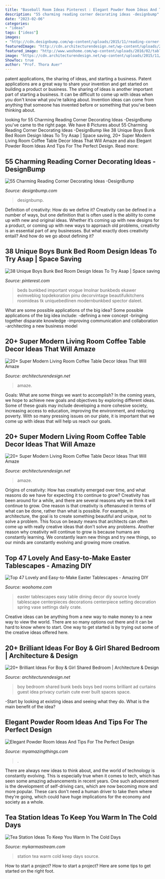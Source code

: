 ```yaml
---
title: "Baseball Room Ideas Pinterest : Elegant Powder Room Ideas And Tips For The Perfect Design"
description: "55 charming reading corner decorating ideas -designbump"
date: "2023-02-06"
categories:
- "ideas"
tags: ["ideas"]
images:
- "http://cdn.designbump.com/wp-content/uploads/2015/11/reading-corner-nook16.jpg"
featuredImage: "http://cdn.architecturendesign.net/wp-content/uploads/2015/05/AD-Shared-Bedroom-Boy-Girl-11.jpg"
featured_image: "http://www.woohome.com/wp-content/uploads/2016/02/tablescapes-for-easter-14.jpg"
image: "https://cdn.architecturendesign.net/wp-content/uploads/2015/11/AD-14-white-romantic-living-room-decor-1.jpg"
ShowToc: true
author: "Prof. Thora Auer"
---
```



patent applications, the sharing of ideas, and starting a business. Patent applications are a great way to share your invention and get started on building a product or business. The sharing of ideas is another important part of starting a business. It can be difficult to come up with ideas when you don't know what you're talking about. Invention ideas can come from anything that someone has invented before or something that you've been thinking about.

	

		
looking for 55 Charming Reading Corner Decorating Ideas -DesignBump you've came to the right page. We have 8 Pictures about 55 Charming Reading Corner Decorating Ideas -DesignBump like 38 Unique Boys Bunk Bed Room Design Ideas To Try Asap | Space saving, 20+ Super Modern Living Room Coffee Table Decor Ideas That Will Amaze and also Elegant Powder Room Ideas And Tips For The Perfect Design. Read more:
		
    
## 55 Charming Reading Corner Decorating Ideas -DesignBump

<img loading=lazy src="http://cdn.designbump.com/wp-content/uploads/2015/11/reading-corner-nook16.jpg" onerror="this.onerror=null;this.src='https://tse1.mm.bing.net/th?id=OIP.YM4eHyaZisHada0sFwrXkgHaLG&amp;pid=15.1';" alt="55 Charming Reading Corner Decorating Ideas -DesignBump">

_Source: designbump.com_

>designbump. 

	

Definition of creativity: How do we define it?
Creativity can be defined in a number of ways, but one definition that is often used is the ability to come up with new and original ideas. Whether it’s coming up with new designs for a product, or coming up with new ways to approach old problems, creativity is an essential part of any businesses. But what exactly does creativity entail? And how do we go about defining it?

    
## 38 Unique Boys Bunk Bed Room Design Ideas To Try Asap | Space Saving

<img loading=lazy src="https://i.pinimg.com/736x/2f/48/b5/2f48b5a90b93309e11b8834f1630eeba.jpg" onerror="this.onerror=null;this.src='https://tse4.mm.bing.net/th?id=OIP.7g-6gjgs4-A_8nL0jYZxggHaLH&amp;pid=15.1';" alt="38 Unique Boys Bunk Bed Room Design Ideas To Try Asap | Space saving">

_Source: pinterest.com_

>beds bunkbed important vrogue lmolnar bunkbeds ekawer evimveblog topdekoration pinu decorvintage beautifulkitchens roomideas tk uniquebedlinen modernbunkbed spector daleet. 

	

What are some possible applications of the big idea?
Some possible applications of the big idea include: 
-defining a new concept
-bringing together disparate knowledge
-improving communication and collaboration
-architecting a new business model

    
## 20+ Super Modern Living Room Coffee Table Decor Ideas That Will Amaze

<img loading=lazy src="https://cdn.architecturendesign.net/wp-content/uploads/2015/11/AD-01-cozy-home-decor-living-room-ideas.jpg" onerror="this.onerror=null;this.src='https://tse3.mm.bing.net/th?id=OIP.oJ5JVPazshdY9Lwz262-1gHaLH&amp;pid=15.1';" alt="20+ Super Modern Living Room Coffee Table Decor Ideas That Will Amaze">

_Source: architecturendesign.net_

>amaze. 

	

Goals: What are some things we want to accomplish?
In the coming years, we hope to achieve new goals and objectives by exploring different ideas. Some of these goals may include developing a more cohesive society, increasing access to education, improving the environment, and reducing poverty. With so many pressing issues on our plate, it is important that we come up with ideas that will help us reach our goals.

    
## 20+ Super Modern Living Room Coffee Table Decor Ideas That Will Amaze

<img loading=lazy src="https://cdn.architecturendesign.net/wp-content/uploads/2015/11/AD-14-white-romantic-living-room-decor-1.jpg" onerror="this.onerror=null;this.src='https://tse3.mm.bing.net/th?id=OIP.y4fSx30uIrSH4em97YxqaQHaLJ&amp;pid=15.1';" alt="20+ Super Modern Living Room Coffee Table Decor Ideas That Will Amaze">

_Source: architecturendesign.net_

>amaze. 

	

Origins of creativity: How has creativity emerged over time, and what reasons do we have for expecting it to continue to grow?
Creativity has been around for a while, and there are several reasons why we think it will continue to grow. One reason is that creativity is oftenasured in terms of what can be done, rather than what is possible. For example, in architecture, the goal is to create something beautiful and unique, not to solve a problem. This focus on beauty means that architects can often come up with really creative ideas that don't solve any problems. Another reason why creativity will continue to grow is because humans are constantly learning. We constantly learn new things and try new things, so our minds are constantly evolving and growing more creative.

    
## Top 47 Lovely And Easy-to-Make Easter Tablescapes - Amazing DIY

<img loading=lazy src="http://www.woohome.com/wp-content/uploads/2016/02/tablescapes-for-easter-14.jpg" onerror="this.onerror=null;this.src='https://tse1.mm.bing.net/th?id=OIP.U3DlcZnoUOdEmQYzo6fUPwHaLK&amp;pid=15.1';" alt="Top 47 Lovely and Easy-to-Make Easter Tablescapes - Amazing DIY">

_Source: woohome.com_

>easter tablescapes easy table dining decor diy source lovely tablescape centerpieces decorations centerpiece setting decoration spring vase settings daily crate. 

	

Creative ideas can be anything from a new way to make money to a new way to view the world. There are so many options out there and it can be hard to know where to start. One way to get started is by trying out some of the creative ideas offered here.

    
## 20+ Brilliant Ideas For Boy &amp; Girl Shared Bedroom | Architecture &amp; Design

<img loading=lazy src="http://cdn.architecturendesign.net/wp-content/uploads/2015/05/AD-Shared-Bedroom-Boy-Girl-11.jpg" onerror="this.onerror=null;this.src='https://tse4.mm.bing.net/th?id=OIP.M9NgNSClFaWhnGIqWUev_AHaJ4&amp;pid=15.1';" alt="20+ Brilliant Ideas For Boy &amp; Girl Shared Bedroom | Architecture &amp; Design">

_Source: architecturendesign.net_

>boy bedroom shared bunk beds boys bed rooms brilliant ad curtains guest idea privacy curtain cute ever built spaces space. 

	

-Start by looking at existing ideas and seeing what they do. What is the main benefit of the idea? 

    
## Elegant Powder Room Ideas And Tips For The Perfect Design

<img loading=lazy src="https://myamazingthings.com/wp-content/uploads/2017/10/powder-room-4-.jpg" onerror="this.onerror=null;this.src='https://tse1.mm.bing.net/th?id=OIP.yOM_Vs3KcPUP8p7VFxcXLAHaLG&amp;pid=15.1';" alt="Elegant Powder Room Ideas And Tips For The Perfect Design">

_Source: myamazingthings.com_

>. 

	

There are always new ideas to think about, and the world of technology is constantly evolving. This is especially true when it comes to tech, which has seen some amazing advancements in recent years. One such advancement is the development of self-driving cars, which are now becoming more and more popular. These cars don't need a human driver to take them where they're going, which could have huge implications for the economy and society as a whole.

    
## Tea Station Ideas To Keep You Warm In The Cold Days

<img loading=lazy src="https://mykarmastream.com/wp-content/uploads/2017/09/tea-station-2.jpg" onerror="this.onerror=null;this.src='https://tse1.mm.bing.net/th?id=OIP.PhWQnlD7LACfTudt2h25yAHaLM&amp;pid=15.1';" alt="Tea Station Ideas To Keep You Warm In The Cold Days">

_Source: mykarmastream.com_

>station tea warm cold keep days source. 

	

How to start a project?
How to start a project? Here are some tips to get started on the right foot.

